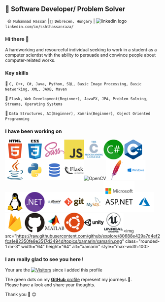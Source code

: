 ## 🔭 Software Developer/ Problem Solver  

` 😄 Muhammad Hassan` |  `🌱 Debrecen, Hungary` | <img src="https://avatars3.githubusercontent.com/u/357098" width="15" height="15" alt="linkedin logo"/> `linkedin.com/in/sshthassanraza/`



### Hi there 👋


A hardworking and resourceful individual seeking to work in a student as a computer scientist with the ability to persuade and convince people about computer-related works.  


### Key skills


💬 `C, C++, C#, Java, Python, SQL, Basic Image Processing, Basic Networking, XML, JAXB, Maven`

📖 `Flask, Web Development(Beginner), JavaFX, JPA, Problem Solving, Streams, Operating Systems`

📖 `Data Structures, AI(Beginner), Xamrin(Beginner), Object Oriented Programming`


### I have been working on

<img src="https://raw.githubusercontent.com/github/explore/80688e429a7d4ef2fca1e82350fe8e3517d3494d/topics/html/html.png" width="64" height="64" class="d-block rounded-1 mr-3 flex-shrink-0" alt="html logo" style="max-width:100%;"><img src="https://raw.githubusercontent.com/github/explore/80688e429a7d4ef2fca1e82350fe8e3517d3494d/topics/css/css.png" width="64" height="64" class="d-block rounded-1 mr-3 flex-shrink-0" alt="css logo" style="max-width:100%;"><img src="https://raw.githubusercontent.com/github/explore/80688e429a7d4ef2fca1e82350fe8e3517d3494d/topics/sass/sass.png" width="64" height="64" class="d-block rounded-1 mr-3 flex-shrink-0" alt="scss logo" style="max-width:100%;"><img src="https://raw.githubusercontent.com/github/explore/80688e429a7d4ef2fca1e82350fe8e3517d3494d/topics/javascript/javascript.png" width="64" height="64" class="d-block rounded-1 mr-3 flex-shrink-0" alt="js logo" style="max-width:100%;"><img src="https://raw.githubusercontent.com/github/explore/80688e429a7d4ef2fca1e82350fe8e3517d3494d/topics/c/c.png" width="64" height="64" class="d-block rounded-1 mr-3 flex-shrink-0" alt="c logo" style="max-width:100%;"><img src="https://raw.githubusercontent.com/github/explore/80688e429a7d4ef2fca1e82350fe8e3517d3494d/topics/csharp/csharp.png" width="64" height="64" class="d-block rounded-1 mr-3 flex-shrink-0" alt="c-sharp logo" style="max-width:100%;"><img src="https://raw.githubusercontent.com/github/explore/80688e429a7d4ef2fca1e82350fe8e3517d3494d/topics/cpp/cpp.png" width="64" height="64" class="d-block rounded-1 mr-3 flex-shrink-0" alt="cplusplus logo" style="max-width:100%;"><img src="https://raw.githubusercontent.com/github/explore/80688e429a7d4ef2fca1e82350fe8e3517d3494d/topics/java/java.png" width="64" height="64" class="d-block rounded-1 mr-3 flex-shrink-0" alt="java logo" style="max-width:100%;"><img src="https://raw.githubusercontent.com/github/explore/80688e429a7d4ef2fca1e82350fe8e3517d3494d/topics/python/python.png" width="64" height="64" class="d-block rounded-1 mr-3 flex-shrink-0" alt="python logo" style="max-width:100%;"><img src="https://raw.githubusercontent.com/github/explore/80688e429a7d4ef2fca1e82350fe8e3517d3494d/topics/sql/sql.png" width="64" height="64" class="d-block rounded-1 mr-3 flex-shrink-0" alt="sql logo" style="max-width:100%;"><img src="https://raw.githubusercontent.com/github/explore/80688e429a7d4ef2fca1e82350fe8e3517d3494d/topics/flask/flask.png" width="64" height="64" class="d-block rounded-1 mr-3 flex-shrink-0" alt="flask logo" style="max-width:100%;"><img width="64" height="64" src="https://opencv.org/wp-content/uploads/2020/07/cropped-OpenCV_logo-1.png" class="custom-logo" alt="OpenCV" style="max-width:100%;" srcset="https://opencv.org/wp-content/uploads/2020/07/cropped-OpenCV_logo-1.png 260w, https://opencv.org/wp-content/uploads/2020/07/cropped-OpenCV_logo-1-225x300.png 225w" style="max-width:100%;"><img src="https://raw.githubusercontent.com/github/explore/80688e429a7d4ef2fca1e82350fe8e3517d3494d/topics/maven/maven.png" width="64" height="64" class="d-block rounded-1 mr-3 flex-shrink-0" alt="maven logo" style="max-width:100%;"><img src="https://raw.githubusercontent.com/github/explore/80688e429a7d4ef2fca1e82350fe8e3517d3494d/topics/windows/windows.png" width="64" height="64" class="d-block rounded-1 mr-3 flex-shrink-0" alt="windows logo" style="max-width:100%;"><img src="https://raw.githubusercontent.com/github/explore/80688e429a7d4ef2fca1e82350fe8e3517d3494d/topics/linux/linux.png" width="64" height="64" class="d-block rounded-1 mr-3 flex-shrink-0" alt="linux logo" style="max-width:100%;"><img src="https://raw.githubusercontent.com/github/explore/93d8a67084f94b2a444e510199a6e7622e5b09a3/topics/dotnet/dotnet.png" width="64" height="64" alt="dotnet" style="max-width:100%;" ><img src="https://raw.githubusercontent.com/github/explore/80688e429a7d4ef2fca1e82350fe8e3517d3494d/topics/jquery/jquery.png" width="64" height="64" alt="jquery" style="max-width:100%;" style="max-width:100%;"><img src="https://raw.githubusercontent.com/github/explore/80688e429a7d4ef2fca1e82350fe8e3517d3494d/topics/git/git.png" width="64" height="64" alt="git" style="max-width:100%;" ><img src="https://raw.githubusercontent.com/github/explore/80688e429a7d4ef2fca1e82350fe8e3517d3494d/topics/mysql/mysql.png" width="64" height="64" alt="mysql" style="max-width:100%;" style="max-width:100%;"><img src="https://raw.githubusercontent.com/github/explore/80688e429a7d4ef2fca1e82350fe8e3517d3494d/topics/aspnet/aspnet.png" width="100" height="100" alt="aspnet logo" style="max-width:100%;"><img src="https://raw.githubusercontent.com/github/explore/80688e429a7d4ef2fca1e82350fe8e3517d3494d/topics/azure/azure.png" class="rounded-1 mr-3" width="64" height="64" alt="azure" style="max-width:100%;"><img src="https://raw.githubusercontent.com/github/explore/80688e429a7d4ef2fca1e82350fe8e3517d3494d/topics/firebase/firebase.png" class="rounded-1 mr-3" width="64" height="64" alt="firebase" style="max-width:100%;"><img src="https://raw.githubusercontent.com/github/explore/89bdd9644f44d1b12180fd512b95574fe4c54617/topics/github-api/github-api.png" class="rounded-1 mr-3" width="64" height="64" alt="github-api" style="max-width:100%;"><img src="https://raw.githubusercontent.com/github/explore/80688e429a7d4ef2fca1e82350fe8e3517d3494d/topics/matlab/matlab.png" class="rounded-1 mr-3" width="64" height="64" alt="matlab" style="max-width:100%;"><img src="https://raw.githubusercontent.com/github/explore/80688e429a7d4ef2fca1e82350fe8e3517d3494d/topics/ubuntu/ubuntu.png" class="rounded-1 mr-3" width="64" height="64" alt="ubuntu" style="max-width:100%;"><img src="https://raw.githubusercontent.com/github/explore/80688e429a7d4ef2fca1e82350fe8e3517d3494d/topics/unity/unity.png" class="rounded-1 mr-3" width="64" height="64" alt="unity" style="max-width:100%;"><img src="https://raw.githubusercontent.com/github/explore/80688e429a7d4ef2fca1e82350fe8e3517d3494d/topics/unreal-engine/unreal-engine.png" class="rounded-1 mr-3" width="64" height="64" alt="unreal-engine" style="max-width:100%;"><img src="https://raw.githubusercontent.com/github/explore/80688e429a7d4ef2fca1e82350fe8e3517d3494d/topics/xamarin/xamarin.png" class="rounded-1 mr-3" width="64" height="64" alt="xamarin" style="max-width:100>

        
### I am really glad to see you here !
Your are the [![Visitors](https://visitor-badge.laobi.icu/badge?page_id=MuhammadHassanRazaa.visitor-badge)](https://github.com/MuhammadHassanRazaa) since i added this profile <br>

The green dots on my [**GitHub** profile](https://github.com/MuhammadHassanRazaa?tab=repositories) represent my journeys :rocket:.<br> Please have a look and share your thoughts. 

Thank you 🙏 😊


<!--
**MuhammadHassanRazaa/MuhammadHassanRazaa** is a ✨ _special_ ✨ repository because its `README.md` (this file) appears on your GitHub profile.

Here are some ideas to get you started:

- 🔭 I’m currently working on ...
- 🌱 I’m currently learning ...
- 👯 I’m looking to collaborate on ...
- 🤔 I’m looking for help with ...
- 💬 Ask me about ...
- 📫 How to reach me: ...
- 😄 Pronouns: ...
- ⚡ Fun fact: ...
-->
